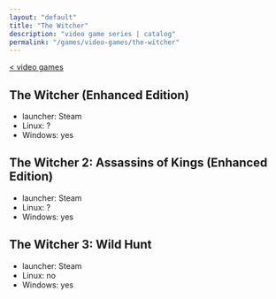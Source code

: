 ```yaml
---
layout: "default"
title: "The Witcher"
description: "video game series | catalog"
permalink: "/games/video-games/the-witcher"
---
```

[< video games](video-games.md)

## The Witcher (Enhanced Edition)

- launcher: Steam
- Linux: ?
- Windows: yes

## The Witcher 2: Assassins of Kings (Enhanced Edition)

- launcher: Steam
- Linux: ?
- Windows: yes

## The Witcher 3: Wild Hunt

- launcher: Steam
- Linux: no
- Windows: yes
